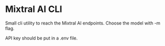 # Mixtral AI CLI

Small cli utility to reach the Mixtral AI endpoints.
Choose the model with -m flag.

API key should be put in a .env file.
